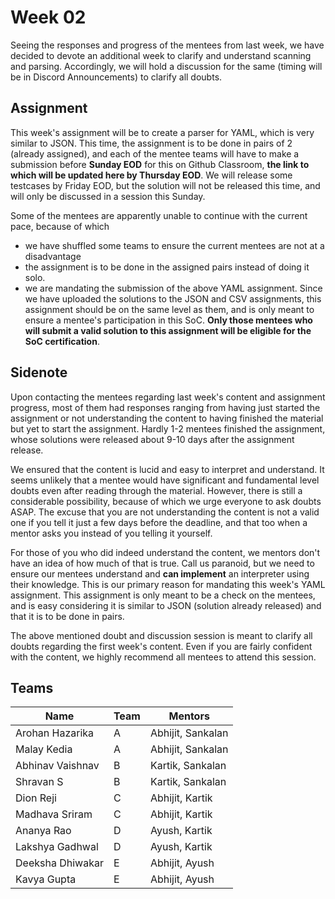 # Week 02

Seeing the responses and progress of the mentees from last week, we have decided to devote an additional week to clarify and understand scanning and parsing.
Accordingly, we will hold a discussion for the same (timing will be in Discord Announcements) to clarify all doubts.

## Assignment

This week's assignment will be to create a parser for YAML, which is very similar to JSON. This time, the assignment is to be done in pairs of 2 (already assigned), and each of the mentee teams will have to make a submission before **Sunday EOD** for this on Github Classroom, **the link to which will be updated here by Thursday EOD**. We will release some testcases by Friday EOD, but the solution will not be released this time, and will only be discussed in a session this Sunday.

Some of the mentees are apparently unable to continue with the current pace, because of which

-   we have shuffled some teams to ensure the current mentees are not at a disadvantage
-   the assignment is to be done in the assigned pairs instead of doing it solo.
-   we are mandating the submission of the above YAML assignment. Since we have uploaded the solutions to the JSON and CSV assignments, this assignment should be on the same level as them, and is only meant to ensure a mentee's participation in this SoC. **Only those mentees who will submit a valid solution to this assignment will be eligible for the SoC certification**.

## Sidenote

Upon contacting the mentees regarding last week's content and assignment progress, most of them had responses ranging from having just started the assignment or not understanding the content to having finished the material but yet to start the assignment. Hardly 1-2 mentees finished the assignment, whose solutions were released about 9-10 days after the assignment release.

We ensured that the content is lucid and easy to interpret and understand. It seems unlikely that a mentee would have significant and fundamental level doubts even after reading through the material. However, there is still a considerable possibility, because of which we urge everyone to ask doubts ASAP. The excuse that you are not understanding the content is not a valid one if you tell it just a few days before the deadline, and that too when a mentor asks you instead of you telling it yourself.

For those of you who did indeed understand the content, we mentors don't have an idea of how much of that is true. Call us paranoid, but we need to ensure our mentees understand and **can implement** an interpreter using their knowledge. This is our primary reason for mandating this week's YAML assignment. This assignment is only meant to be a check on the mentees, and is easy considering it is similar to JSON (solution already released) and that it is to be done in pairs.

The above mentioned doubt and discussion session is meant to clarify all doubts regarding the first week's content. Even if you are fairly confident with the content, we highly recommend all mentees to attend this session.

## Teams

| Name             | Team | Mentors           |
| ---------------- | ---- | ----------------- |
| Arohan Hazarika  | A    | Abhijit, Sankalan |
| Malay Kedia      | A    | Abhijit, Sankalan |
| Abhinav Vaishnav | B    | Kartik, Sankalan  |
| Shravan S        | B    | Kartik, Sankalan  |
| Dion Reji        | C    | Abhijit, Kartik   |
| Madhava Sriram   | C    | Abhijit, Kartik   |
| Ananya Rao       | D    | Ayush, Kartik     |
| Lakshya Gadhwal  | D    | Ayush, Kartik     |
| Deeksha Dhiwakar | E    | Abhijit, Ayush    |
| Kavya Gupta      | E    | Abhijit, Ayush    |
